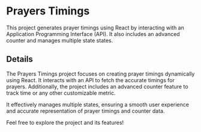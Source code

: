 # Prayers Timings

This project generates prayer timings using React by interacting with an Application Programming Interface (API). It also includes an advanced counter and manages multiple state states.

## Details

The Prayers Timings project focuses on creating prayer timings dynamically using React. It interacts with an API to fetch the accurate timings for prayers. Additionally, the project includes an advanced counter feature to track time or any other customizable metric. 

It effectively manages multiple states, ensuring a smooth user experience and accurate representation of prayer timings and counter data.

Feel free to explore the project and its features!

